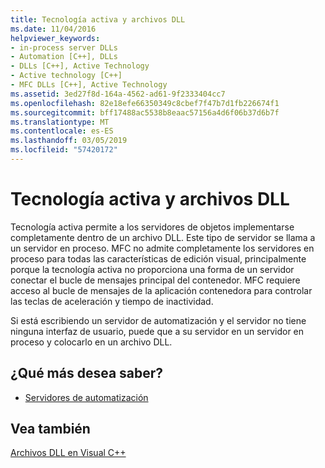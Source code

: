 ```yaml
---
title: Tecnología activa y archivos DLL
ms.date: 11/04/2016
helpviewer_keywords:
- in-process server DLLs
- Automation [C++], DLLs
- DLLs [C++], Active Technology
- Active technology [C++]
- MFC DLLs [C++], Active Technology
ms.assetid: 3ed27f8d-164a-4562-ad61-9f2333404cc7
ms.openlocfilehash: 82e18efe66350349c8cbef7f47b7d1fb226674f1
ms.sourcegitcommit: bff17488ac5538b8eaac57156a4d6f06b37d6b7f
ms.translationtype: MT
ms.contentlocale: es-ES
ms.lasthandoff: 03/05/2019
ms.locfileid: "57420172"
---
```

# <a name="active-technology-and-dlls"></a>Tecnología activa y archivos DLL

Tecnología activa permite a los servidores de objetos implementarse completamente dentro de un archivo DLL. Este tipo de servidor se llama a un servidor en proceso. MFC no admite completamente los servidores en proceso para todas las características de edición visual, principalmente porque la tecnología activa no proporciona una forma de un servidor conectar el bucle de mensajes principal del contenedor. MFC requiere acceso al bucle de mensajes de la aplicación contenedora para controlar las teclas de aceleración y tiempo de inactividad.

Si está escribiendo un servidor de automatización y el servidor no tiene ninguna interfaz de usuario, puede que a su servidor en un servidor en proceso y colocarlo en un archivo DLL.

## <a name="what-do-you-want-to-know-more-about"></a>¿Qué más desea saber?

- [Servidores de automatización](../mfc/automation-servers.md)

## <a name="see-also"></a>Vea también

[Archivos DLL en Visual C++](../build/dlls-in-visual-cpp.md)
